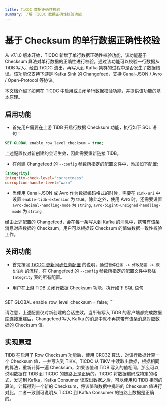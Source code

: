 ```yaml
---
title: TiCDC 数据正确性校验
summary: 了解 TiCDC 数据正确性校验功能
---
```


# 基于 Checksum 的单行数据正确性校验

从 v7.1.0 版本开始，TiCDC 新增了单行数据正确性校验功能，该功能基于 Checksum 算法对单行数据的正确性进行校验。通过该功能可以校验一行数据从 TiDB 写入、经由 TiCDC 流出，再写入到 Kafka 集群的过程中是否发生了数据错误。该功能仅支持下游是 Kafka Sink 的 Changefeed，支持 Canal-JSON / Avro / Open-Protocol 等协议。

本文档介绍了如何在 TiCDC 中启用或关闭单行数据校验功能，并提供该功能的基本原理。

## 启用功能


* 首先用户需要在上游 TiDB 开启行数据 Checksum 功能，执行如下 SQL 语句：

```sql
SET GLOBAL enable_row_level_checksum = true; 
```

上述配置仅对新创建的会话生效，因此需要重新链接 TiDB。


* 在创建 Changefeed 的 `--config` 参数所指定的配置文件中，添加如下配置:

```toml
[Integrity]
integrity-check-level="correctness"
corruption-handle-level="warn"
```

* 当使用 Canal-JSON 或 Avro 作为数据编码格式的时候，需要在 `sink-uri` 中设置 `enable-tidb-extension` 为 true。除此之外，使用 Avro 时，还需要设置 `avro-decimal-handling-mode` 为 `string`, `avro-bigint-unsigned-handling-mode` 为 `string`

经由上述配置的 Changefeed，会在每一条写入到 Kafka 的消息中，携带有该条消息对应数据的 Checksum，用户可以根据该 Checksum 的值做数据一致性校验工作。

## 关闭功能

* 首先按照 [TiCDC 更新同步任务配置](/ticdc/ticdc-manage-changefeed.md#更新同步任务配置) 的说明，通过`暂停任务 -> 修改配置 -> 恢复任务` 的流程，在 Changefeed 的 `--config` 参数所指定的配置文件中移除 `Integrity` 表的所有配置。

* 用户在上游 TiDB 关闭行数据 Checksum 功能，执行如下 SQL 语句
    ```sql
SET GLOBAL enable_row_level_checksum = false; 
    ```

请注意，上述配置仅对新创建的会话生效。当所有写入 TiDB 的客户端都完成数据库连接重建后，Changefeed 写入 Kafka 的消息中就不再携带有该条消息对应数据的 Checksum 值。

## 实现原理

TiDB 在启用了 Row Checksum 功能后，使用 CRC32 算法，对该行数据计算一个 Checksum 值，一并写入到 TiKV。TiCDC 从 TiKV 中读取出数据，根据相同的算法，重新计算一遍 Checksum，如果该值和 TiDB 写入的值相同，那么可以说明数据在 TiDB 到 TiCDC 的链路上是正确的。TiCDC 将数据编码成特定的格式，发送到 Kafka，Kafka Consumer 读取出数据之后，可以使用和 TiDB 相同的算法，计算得到一个新的 Checksum，将该值和数据中携带的 Checksum 值进行对比，二者一致则可说明从 TiCDC 到 Kafka Consumer 的链路上数据是正确的。

